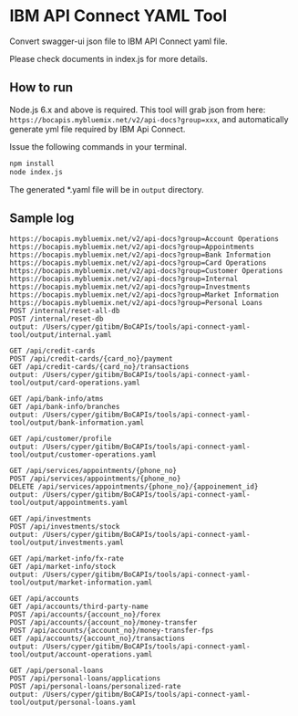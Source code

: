 IBM API Connect YAML Tool
=====

Convert swagger-ui json file to IBM API Connect yaml file.

Please check documents in index.js for more details.

## How to run

Node.js 6.x and above is required.
This tool will grab json from here: `https://bocapis.mybluemix.net/v2/api-docs?group=xxx`, and automatically generate yml file required by IBM Api Connect.

Issue the following commands in your terminal.

```sh
npm install
node index.js
```

The generated *.yaml file will be in `output` directory.

## Sample log

```
https://bocapis.mybluemix.net/v2/api-docs?group=Account Operations
https://bocapis.mybluemix.net/v2/api-docs?group=Appointments
https://bocapis.mybluemix.net/v2/api-docs?group=Bank Information
https://bocapis.mybluemix.net/v2/api-docs?group=Card Operations
https://bocapis.mybluemix.net/v2/api-docs?group=Customer Operations
https://bocapis.mybluemix.net/v2/api-docs?group=Internal
https://bocapis.mybluemix.net/v2/api-docs?group=Investments
https://bocapis.mybluemix.net/v2/api-docs?group=Market Information
https://bocapis.mybluemix.net/v2/api-docs?group=Personal Loans
POST /internal/reset-all-db
POST /internal/reset-db
output: /Users/cyper/gitibm/BoCAPIs/tools/api-connect-yaml-tool/output/internal.yaml

GET /api/credit-cards
POST /api/credit-cards/{card_no}/payment
GET /api/credit-cards/{card_no}/transactions
output: /Users/cyper/gitibm/BoCAPIs/tools/api-connect-yaml-tool/output/card-operations.yaml

GET /api/bank-info/atms
GET /api/bank-info/branches
output: /Users/cyper/gitibm/BoCAPIs/tools/api-connect-yaml-tool/output/bank-information.yaml

GET /api/customer/profile
output: /Users/cyper/gitibm/BoCAPIs/tools/api-connect-yaml-tool/output/customer-operations.yaml

GET /api/services/appointments/{phone_no}
POST /api/services/appointments/{phone_no}
DELETE /api/services/appointments/{phone_no}/{appoinement_id}
output: /Users/cyper/gitibm/BoCAPIs/tools/api-connect-yaml-tool/output/appointments.yaml

GET /api/investments
POST /api/investments/stock
output: /Users/cyper/gitibm/BoCAPIs/tools/api-connect-yaml-tool/output/investments.yaml

GET /api/market-info/fx-rate
GET /api/market-info/stock
output: /Users/cyper/gitibm/BoCAPIs/tools/api-connect-yaml-tool/output/market-information.yaml

GET /api/accounts
GET /api/accounts/third-party-name
POST /api/accounts/{account_no}/forex
POST /api/accounts/{account_no}/money-transfer
POST /api/accounts/{account_no}/money-transfer-fps
GET /api/accounts/{account_no}/transactions
output: /Users/cyper/gitibm/BoCAPIs/tools/api-connect-yaml-tool/output/account-operations.yaml

GET /api/personal-loans
POST /api/personal-loans/applications
POST /api/personal-loans/personalized-rate
output: /Users/cyper/gitibm/BoCAPIs/tools/api-connect-yaml-tool/output/personal-loans.yaml

```